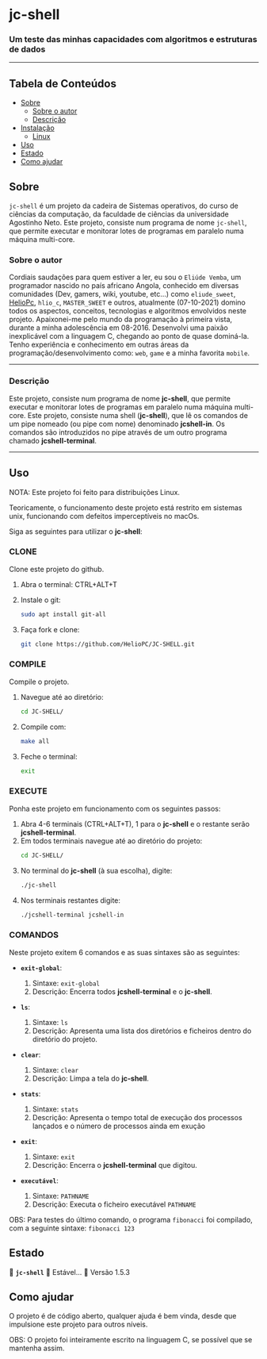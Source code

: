 # jc-shell

### Um teste das minhas capacidades com algoritmos e estruturas de dados

---

## Tabela de Conteúdos

<!--ts-->
   * [Sobre](#sobre)
      * [Sobre o autor](#sobre-o-autor)
      * [Descrição](#descrição)
   * [Instalação](#uso)
      * [Linux](#uso)
   * [Uso](#uso)
   * [Estado](#estado)
   * [Como ajudar](#como-ajudar)
<!--te-->

## Sobre

`jc-shell` é um projeto da cadeira de Sistemas operativos, do curso de ciências da computação, da faculdade de ciências da universidade Agostinho Neto. Este projeto, consiste num programa de nome `jc-shell`, que permite executar e monitorar lotes de programas em paralelo numa máquina multi-core.

### Sobre o autor

Cordiais saudações para quem estiver a ler, eu sou o `Eliúde Vemba`, um programador nascido no país africano Angola, conhecido em diversas comunidades (Dev, gamers, wiki, youtube, etc...) como `eliude_sweet`, [HelioPc](https://github.com/HelioPC), `hlio_c`, `MASTER_SWEET` e outros, atualmente (07-10-2021) domino todos os aspectos, conceitos, tecnologias e algoritmos envolvidos neste projeto. Apaixonei-me pelo mundo da programação à primeira vista, durante a minha adolescência em 08-2016. Desenvolvi uma paixão inexplicável com a linguagem C, chegando ao ponto de quase dominá-la. Tenho experiência e conhecimento em outras áreas da programação/desenvolvimento como: `web`, `game` e a minha favorita `mobile`.

---

### Descrição

Este projeto, consiste num programa de nome **jc-shell**, que permite executar e monitorar lotes de programas em paralelo numa máquina multi-core. Este projeto, consiste numa shell (**jc-shell**), que lê os comandos de um pipe nomeado (ou pipe com nome) denominado **jcshell-in**. Os comandos são introduzidos no pipe através de um outro programa chamado **jcshell-terminal**.

---

## Uso

NOTA: Este projeto foi feito para distribuições Linux.

Teoricamente, o funcionamento deste projeto está restrito em sistemas unix, funcionando com defeitos imperceptíveis no macOs.

Siga as seguintes para utilizar o **jc-shell**:

### CLONE

Clone este projeto do github.

1. Abra o terminal: CTRL+ALT+T

2. Instale o git:
    ```zsh
    sudo apt install git-all
    ```
3. Faça fork e clone:
    ```zsh
    git clone https://github.com/HelioPC/JC-SHELL.git
    ```

### COMPILE

Compile o projeto.

1. Navegue até ao diretório:
    ```zsh
    cd JC-SHELL/
    ```
2. Compile com:
    ```zsh
    make all
    ```
3. Feche o terminal:
    ```zsh
    exit
    ```

### EXECUTE

Ponha este projeto em funcionamento com os seguintes passos:

1. Abra 4-6 terminais (CTRL+ALT+T), 1 para o **jc-shell** e o restante serão **jcshell-terminal**.
2. Em todos terminais navegue até ao diretório do projeto:
    ```zsh
    cd JC-SHELL/
    ```
3. No terminal do **jc-shell** (à sua escolha), digite:
    ```zsh
    ./jc-shell
    ```
4. Nos terminais restantes digite:
    ```zsh
    ./jcshell-terminal jcshell-in
    ```

### COMANDOS

Neste projeto exitem 6 comandos e as suas sintaxes são as seguintes:

- **`exit-global`**:
    1. Sintaxe: ``exit-global``
    2. Descrição: Encerra todos **jcshell-terminal** e o **jc-shell**.

- **`ls`**:
    1. Sintaxe: ``ls``
    2. Descrição: Apresenta uma lista dos diretórios e ficheiros dentro do diretório do projeto.

- **`clear`**:
    1. Sintaxe: ``clear``
    2. Descrição: Limpa a tela do **jc-shell**.

- **`stats`**:
    1. Sintaxe: ``stats``
    2. Descrição: Apresenta o tempo total de execução dos processos lançados e o número de processos ainda em exução

- **`exit`**:
    1. Sintaxe: ``exit``
    2. Descrição: Encerra o **jcshell-terminal** que digitou.

- **`executável`**:
    1. Sintaxe: ``PATHNAME``
    2. Descrição: Executa o ficheiro executável `PATHNAME`

OBS: Para testes do último comando, o programa `fibonacci` foi compilado, com a seguinte sintaxe: ``fibonacci 123``

## Estado

🚧  **`jc-shell`** 🚀 Estável...  🚧 Versão 1.5.3

## Como ajudar

O projeto é de código aberto, qualquer ajuda é bem vinda, desde que impulsione este projeto para outros níveis.

OBS: O projeto foi inteiramente escrito na linguagem C, se possível que se mantenha assim.
